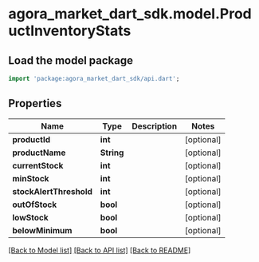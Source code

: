 # agora_market_dart_sdk.model.ProductInventoryStats

## Load the model package
```dart
import 'package:agora_market_dart_sdk/api.dart';
```

## Properties
Name | Type | Description | Notes
------------ | ------------- | ------------- | -------------
**productId** | **int** |  | [optional] 
**productName** | **String** |  | [optional] 
**currentStock** | **int** |  | [optional] 
**minStock** | **int** |  | [optional] 
**stockAlertThreshold** | **int** |  | [optional] 
**outOfStock** | **bool** |  | [optional] 
**lowStock** | **bool** |  | [optional] 
**belowMinimum** | **bool** |  | [optional] 

[[Back to Model list]](../README.md#documentation-for-models) [[Back to API list]](../README.md#documentation-for-api-endpoints) [[Back to README]](../README.md)


